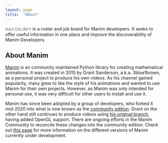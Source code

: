 ```yaml
---
layout: page
title:  "About"
---
```


𝚖𝚊𝚗𝚒𝚖.𝚍𝚎𝚟 is a roster and job board for Manim developers. It seeks to offer useful information in one place and improve the discoverability of Manim Developers.

## About Manim

[Manim](https://github.com/3b1b/manim) is an community maintained Python library for creating mathematical animations. It was created in 2015 by Grant Sanderson, a.k.a. 3blue1brown, as a personal project to produce his own videos. As his channel gained popularity, many grew to like the style of his animations and wanted to use Manim for their own projects. However, as Manim was only intended for personal use, it was very difficult for other users to install and use it.

Manim has since been adopted by a group of developers, who forked it mid-2020 into what is now known as the [community edition](https://manim.community). Grant on the other hand still continues to produce videos using [his original branch](https://3b1b.github.io/manim/), having added OpenGL support. There are ongoing efforts in the Manim Community to reconcile these changes into the community edition. Check out [this page](https://docs.manim.community/en/stable/installation/versions.html) for more information on the different versions of Manim currently under development.


